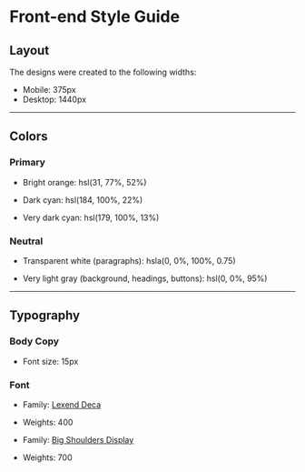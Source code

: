 # Front-end Style Guide

## Layout

The designs were created to the following widths:

- Mobile: 375px
- Desktop: 1440px

---

## Colors

### Primary

- Bright orange: hsl(31, 77%, 52%)

- Dark cyan: hsl(184, 100%, 22%)

- Very dark cyan: hsl(179, 100%, 13%)

### Neutral

- Transparent white (paragraphs): hsla(0, 0%, 100%, 0.75)

- Very light gray (background, headings, buttons): hsl(0, 0%, 95%)

---
## Typography

### Body Copy

- Font size: 15px

### Font

- Family: [Lexend Deca](https://fonts.google.com/specimen/Lexend+Deca)
- Weights: 400

- Family: [Big Shoulders Display](https://fonts.google.com/specimen/Big+Shoulders+Display)
- Weights: 700
